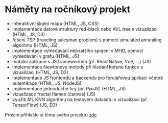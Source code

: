 # Náměty na ročníkový projekt

* interaktivní školní mapa (HTML, JS, CSS)
* implementace datové struktury red-black nebo AVL tree s vizualizací (HTML, JS, D3)
* řešení TSP (traveling salesman problem) s pomocí simulated annealing algoritmu (HTML, JS)
* implementace vyhledávání nejkratšího spojení v MHD, pomocí vyhledávání v grafu (HTML, JS)
* mobilní aplikace s JS frameworkem (př. ReactNative, Vue, ...) (JS)
* implementace Newtonovy metody při hledání kořene funkce s vizualizací (HTML, JS, D3)
* implementace JS frontendu a backendu pro forulářovou aplikaci včetně autentikace (HTML, JS, NodeJS)
* implementace jednoduché hry (př. PixiJS) (HTML, JS)
* vizualizace fractal flames (canvas) (JS)
* využití ML KNN algoritmu na testovém datasetu s vizualizací (př. TensorFlow) (JS, D3)

Prosím přihlašte si téma svého projektu [zde](https://forms.gle/4XQAU2hxHVCN8gN66)

